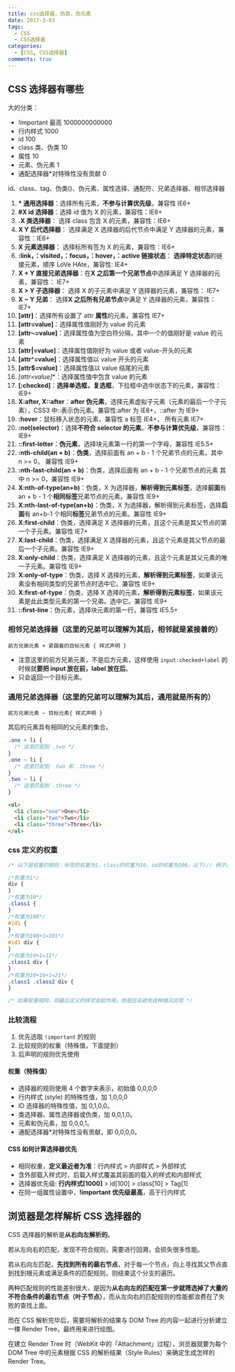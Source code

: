 ```yaml
---
title: css选择器，伪类，伪元素
date: 2017-3-03
tags:
  - CSS
  - CSS选择器
categories:
  - [CSS, CSS选择器]
comments: true
---
```


## CSS 选择器有哪些

大的分类：

- !important 最高 1000000000000
- 行内样式 1000
- id 100
- class 类、伪类 10
- 属性 10
- 元素、伪元素 1
- 通配选择器\*对特殊性没有贡献 0

id、class、tag、伪类()、伪元素、属性选择、通配符、兄弟选择器、相邻选择器

1. **\* 通用选择器**：选择所有元素，**不参与计算优先级**，兼容性 IE6+
2. **#X id 选择器**：选择 id 值为 X 的元素，兼容性：IE6+
3. **.X 类选择器**： 选择 class 包含 X 的元素，兼容性：IE6+
4. **X Y 后代选择器**： 选择满足 X 选择器的后代节点中满足 Y 选择器的元素，兼容性：IE6+
5. **X 元素选择器**： 选择标所有签为 X 的元素，兼容性：IE6+
6. **:link，：visited，：focus，：hover，：active 链接状态**： **选择特定状态**的链接元素，顺序 LoVe HAte，兼容性: IE4+
7. **X + Y 直接兄弟选择器**：在**X 之后第一个兄弟节点**中选择满足 Y 选择器的元素，兼容性： IE7+
8. **X > Y 子选择器**： 选择 X 的子元素中满足 Y 选择器的元素，兼容性： IE7+
9. **X ~ Y 兄弟**： 选择**X 之后所有兄弟节点**中满足 Y 选择器的元素，兼容性： IE7+
10. **[attr]**：选择所有设置了 attr **属性**的元素，兼容性 IE7+
11. **[attr=value]**：选择属性值刚好为 value 的元素
12. **[attr~=value]**：选择属性值为空白符分隔，其中一个的值刚好是 value 的元素
13. **[attr|=value]**：选择属性值刚好为 value 或者 value-开头的元素
14. **[attr^=value]**：选择属性值以 value 开头的元素
15. **[attr$=value]**：选择属性值以 value 结尾的元素
16. **[attr*=value]**：选择属性值中包含 value 的元素
17. **[:checked]**：**选择单选框，复选框**，下拉框中选中状态下的元素，兼容性：IE9+
18. **X:after, X::after**：**after 伪元素**，选择元素虚拟子元素（元素的最后一个子元素），CSS3 中::表示伪元素。兼容性:after 为 IE8+，::after 为 IE9+
19. **:hover**：鼠标移入状态的元素，兼容性 a 标签 IE4+， 所有元素 IE7+
20. **:not(selector)**：选择**不符合 selector 的元素**。**不参与计算优先级**，兼容性：IE9+
21. **::first-letter**：**伪元素**，选择块元素第一行的第一个字母，兼容性 IE5.5+
22. **:nth-child(an + b)**：**伪类**，选择前面有 an + b - 1 个兄弟节点的元素，其中 n
    &gt;= 0， 兼容性 IE9+
23. **:nth-last-child(an + b)**：伪类，选择后面有 an + b - 1 个兄弟节点的元素
    其中 n &gt;= 0，兼容性 IE9+
24. **X:nth-of-type(an+b)**：伪类，X 为选择器，**解析得到元素标签**，选择**前面**有 an + b - 1 个**相同标签**兄弟节点的元素。兼容性 IE9+
25. **X:nth-last-of-type(an+b)**：伪类，X 为选择器，解析得到元素标签，选择**后面**有 an+b-1 个相同**标签**兄弟节点的元素。兼容性 IE9+
26. **X:first-child**：伪类，选择满足 X 选择器的元素，且这个元素是其父节点的第一个子元素。兼容性 IE7+
27. **X:last-child**：伪类，选择满足 X 选择器的元素，且这个元素是其父节点的最后一个子元素。兼容性 IE9+
28. **X:only-child**：伪类，选择满足 X 选择器的元素，且这个元素是其父元素的唯一子元素。兼容性 IE9+
29. **X:only-of-type**：伪类，选择 X 选择的元素，**解析得到元素标签**，如果该元素没有相同类型的兄弟节点时选中它。兼容性 IE9+
30. **X:first-of-type**：伪类，选择 X 选择的元素，**解析得到元素标签**，如果该元素是此此类型元素的第一个兄弟。选中它。兼容性 IE9+
31. **::first-line**：伪元素，选择块元素的第一行，兼容性 IE5.5+

### 相邻兄弟选择器（这里的兄弟可以理解为其后，相邻就是紧接着的）

`前方兄弟元素 + 紧跟着的目标元素 { 样式声明 }`

- 注意这里的前方兄弟元素，不是后方元素，这样使用 `input:checked+label` 的时候就**要把 input 放在前，label 放在后**。
- 只会返回一个目标元素。

### 通用兄弟选择器（这里的兄弟可以理解为其后，通用就是所有的）

`前方兄弟元素 ~ 目标元素{ 样式声明 }`

其后的元素具有相同的父元素的集合。

```css
.one + li {
  /* 这里匹配到 .two */
}
.one ~ li {
  /* 这里匹配到 .two 和 .three */
}
.two ~ li {
  /* 这里匹配到 .three */
}
```

```html
<ul>
  <li class="one">One</li>
  <li class="two">Two</li>
  <li class="three">Three</li>
</ul>
```

### css 定义的权重

```css
/* 以下是权重的规则：标签的权重为1，class的权重为10，id的权重为100，以下/// 例子是演示各种定义的权重值： */

/*权重为1*/
div {
}
/*权重为10*/
.class1 {
}
/*权重为100*/
#id1 {
}
/*权重为100+1=101*/
#id1 div {
}
/*权重为10+1=11*/
.class1 div {
}
/*权重为10+10+1=21*/
.class1 .class2 div {
}

/* 如果权重相同，则最后定义的样式会起作用，但是应该避免这种情况出现 */
```

### 比较流程

1. 优先选取 `!important` 的规则
2. 比较规则的权重（特殊值，下面提到）
3. 后声明的规则优先使用

#### 权重（特殊值）

- 选择器的规则使用 4 个数字来表示，初始值 0,0,0,0
- 行内样式 (style) 的特殊性值，加 1,0,0,0
- ID 选择器的特殊性值，加 0,1,0,0。
- 类选择器、属性选择器或伪类，加 0,0,1,0。
- 元素和伪元素，加 0,0,0,1。
- 通配选择器\*对特殊性没有贡献，即 0,0,0,0。

#### CSS 如何计算选择器优先

- 相同权重，**定义最近者为准**：行内样式 > 内部样式 > 外部样式
- 含外部载入样式时，后载入样式覆盖其前面的载入的样式和内部样式
- 选择器优先级: **行内样式[1000]** > id[100] > class[10] > Tag[1]
- 在同一组属性设置中，**!important 优先级最高**，高于行内样式

## 浏览器是怎样解析 CSS 选择器的

CSS 选择器的解析是**从右向左解析的**。

若从左向右的匹配，发现不符合规则，需要进行回溯，会损失很多性能。

若从右向左匹配，**先找到所有的最右节点**，对于每一个节点，向上寻找其父节点直到找到根元素或满足条件的匹配规则，则结束这个分支的遍历。

两种匹配规则的性能差别很大，是因为**从右向左的匹配在第一步就筛选掉了大量的不符合条件的最右节点（叶子节点）**，而从左向右的匹配规则的性能都浪费在了失败的查找上面。

而在 CSS 解析完毕后，需要将解析的结果与 DOM Tree 的内容一起进行分析建立一棵 Render Tree，最终用来进行绘图。

在建立 Render Tree 时（WebKit 中的「Attachment」过程），浏览器就要为每个 DOM Tree 中的元素根据 CSS 的解析结果（Style Rules）来确定生成怎样的 Render Tree。
